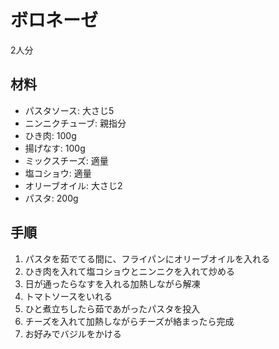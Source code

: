 # ボロネーゼ

2人分

## 材料

* パスタソース: 大さじ5
* ニンニクチューブ: 親指分
* ひき肉: 100g
* 揚げなす: 100g
* ミックスチーズ: 適量
* 塩コショウ: 適量
* オリーブオイル: 大さじ2
* パスタ: 200g

## 手順

1. パスタを茹でてる間に、フライパンにオリーブオイルを入れる
2. ひき肉を入れて塩コショウとニンニクを入れて炒める
3. 日が通ったらなすを入れる加熱しながら解凍
4. トマトソースをいれる
5. ひと煮立ちしたら茹であがったパスタを投入
6. チーズを入れて加熱しながらチーズが絡まったら完成
7. お好みでバジルをかける

